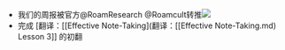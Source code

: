- 我们的周报被官方@RoamResearch @Roamcult转推![](https://firebasestorage.googleapis.com/v0/b/firescript-577a2.appspot.com/o/imgs%2Fapp%2Fvictor-wu%2FrteeJhMqw3.png?alt=media&token=3b242d2f-2425-4b15-9503-1fe0cbd30c62)
- 完成 [翻译：[[Effective Note-Taking](翻译：[[Effective Note-Taking.md) Lesson 3]] 的初翻
